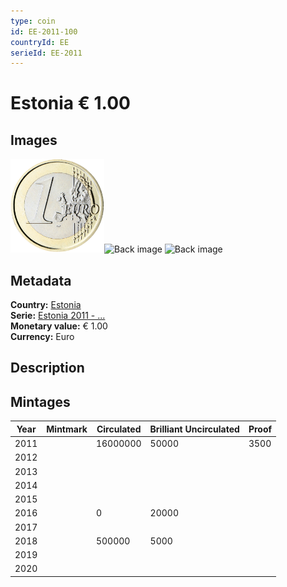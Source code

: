 ```yaml
---
type: coin
id: EE-2011-100
countryId: EE
serieId: EE-2011
---
```


# Estonia € 1.00

## Images

<img src="../../../img/common-2007-100.png" height="150" alt="Front image"><img src="img/estonia-2011-100.png" height="150" alt="Back image">     ![Back image]()

## Metadata

**Country:** [Estonia](../index.md)\
**Serie:** [Estonia 2011 - ...](index.md)\
**Monetary value:** € 1.00\
**Currency:** Euro

## Description


## Mintages

| Year | Mintmark | Circulated | Brilliant Uncirculated | Proof |
| ---- | -------- | ---------- | ---------------------- | ----- |
| 2011 |  | 16000000| 50000 | 3500 |
| 2012 |  | |  |  |
| 2013 |  | |  |  |
| 2014 |  | |  |  |
| 2015 |  | |  |  |
| 2016 |  | 0| 20000 |  |
| 2017 |  | |  |  |
| 2018 |  | 500000| 5000 |  |
| 2019 |  | |  |  |
| 2020 |  | |  |  |

